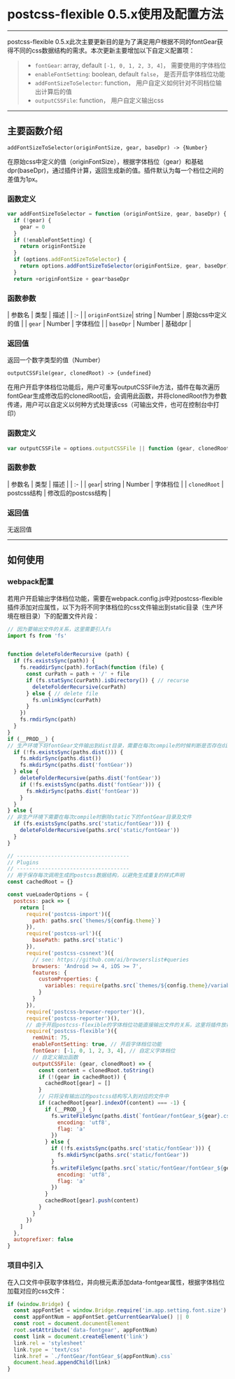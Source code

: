 # postcss-flexible 0.5.x使用及配置方法
------

postcss-flexible 0.5.x此次主要更新目的是为了满足用户根据不同的fontGear获得不同的css数据结构的需求。本次更新主要增加以下自定义配置项：

> * `fontGear`: array, default `[-1, 0, 1, 2, 3, 4]`， 需要使用的字体档位
> * `enableFontSetting`: boolean, default `false`， 是否开启字体档位功能
> * `addFontSizeToSelector`: function， 用户自定义如何针对不同档位输出计算后的值
> * `outputCSSFile`: function， 用户自定义输出css


------

## 主要函数介绍

    addFontSizeToSelector(originFontSize, gear, baseDpr) -> {Number}
在原始css中定义的值（originFontSize），根据字体档位（gear）和基础dpr(baseDpr)，通过插件计算，返回生成新的值。插件默认为每一个档位之间的差值为1px。
### 函数定义
```javascript
var addFontSizeToSelector = function (originFontSize, gear, baseDpr) {
  if (!gear) {
    gear = 0
  }
  if (!enableFontSetting) {
    return originFontSize
  }
  if (options.addFontSizeToSelector) {
    return options.addFontSizeToSelector(originFontSize, gear, baseDpr)
  }
  return +originFontSize + gear*baseDpr
```
### 函数参数
| 参数名 | 类型   |  描述  |
| :- |
| `originFontSize`|  string \| Number |  原始css中定义的值 |
| `gear`         |   Number   |   字体档位   |
| `baseDpr`         |    Number    |  基础dpr  |
### 返回值
返回一个数字类型的值（Number）

    outputCSSFile(gear, clonedRoot) -> {undefined}
在用户开启字体档位功能后，用户可重写outputCSSFile方法，插件在每次遍历fontGear生成修改后的clonedRoot后，会调用此函数，并将clonedRoot作为参数传递，用户可以自定义以何种方式处理该css（可输出文件，也可在控制台中打印）
### 函数定义
```javascript
var outputCSSFile = options.outputCSSFile || function (gear, clonedRoot) {}
```
### 函数参数
| 参数名 | 类型   |  描述  |
| :- |
| `gear`|  string \| Number |  字体档位 |
| `clonedRoot`         |   postcss结构   |   修改后的postcss结构   |
### 返回值
无返回值


----------


## 如何使用
### webpack配置
若用户开启输出字体档位功能，需要在webpack.config.js中对postcss-flexible插件添加对应属性，以下为将不同字体档位的css文件输出到static目录（生产环境在根目录）下的配置文件片段：

```javascript
// 因为要输出文件的关系，这里需要引入fs
import fs from 'fs'


function deleteFolderRecursive (path) {
  if (fs.existsSync(path)) {
    fs.readdirSync(path).forEach(function (file) {
      const curPath = path + '/' + file
      if (fs.statSync(curPath).isDirectory()) { // recurse
        deleteFolderRecursive(curPath)
      } else { // delete file
        fs.unlinkSync(curPath)
      }
    })
    fs.rmdirSync(path)
  }
}
if (__PROD__) {
// 生产环境下将fontGear文件输出到dist目录，需要在每次compile的时候判断是否存在dist目录，若不存在    则生成，并且在dist目录下生成fontGear目录；若存在fontGear目录则需删除其中的文件
  if (!fs.existsSync(paths.dist())) {
    fs.mkdirSync(paths.dist())
    fs.mkdirSync(paths.dist('fontGear'))
  } else {
    deleteFolderRecursive(paths.dist('fontGear'))
    if (!fs.existsSync(paths.dist('fontGear'))) {
      fs.mkdirSync(paths.dist('fontGear'))
    }
  }
} else {
// 非生产环境下需要在每次compile时删除static下的fontGear目录及文件
  if (fs.existsSync(paths.src('static/fontGear'))) {
    deleteFolderRecursive(paths.src('static/fontGear'))
  }
}

// ------------------------------------
// Plugins
// ------------------------------------
// 用于保存每次调用生成的postcss数据结构，以避免生成重复的样式声明
const cachedRoot = {}

const vueLoaderOptions = {
  postcss: pack => {
    return [
      require('postcss-import')({
        path: paths.src(`themes/${config.theme}`)
      }),
      require('postcss-url')({
        basePath: paths.src('static')
      }),
      require('postcss-cssnext')({
        // see: https://github.com/ai/browserslist#queries
        browsers: 'Android >= 4, iOS >= 7',
        features: {
          customProperties: {
            variables: require(paths.src(`themes/${config.theme}/variables`))
          }
        }
      }),
      require('postcss-browser-reporter')(),
      require('postcss-reporter')(),
      // 由于开启postcss-flexible的字体档位功能直接输出文件的关系，这里将插件放在postcss插件的最后一         个，以保证其他插件的功能均已转换完成
      require('postcss-flexible')({
        remUnit: 75,
        enableFontSetting: true, // 开启字体档位功能
        fontGear: [-1, 0, 1, 2, 3, 4], // 自定义字体档位
        // 自定义输出函数
        outputCSSFile: (gear, clonedRoot) => {
          const content = clonedRoot.toString()
          if (!(gear in cachedRoot)) {
            cachedRoot[gear] = []
          }
          // 只将没有输出过的postcss结构写入到对应的文件中
          if (cachedRoot[gear].indexOf(content) === -1) {
            if (__PROD__) {
              fs.writeFileSync(paths.dist(`fontGear/fontGear_${gear}.css`), clonedRoot, {
                encoding: 'utf8',
                flag: 'a'
              })
            } else {
              if (!fs.existsSync(paths.src('static/fontGear'))) {
                fs.mkdirSync(paths.src('static/fontGear'))
              }
              fs.writeFileSync(paths.src(`static/fontGear/fontGear_${gear}.css`), content, {
                encoding: 'utf8',
                flag: 'a'
              })
            }
            cachedRoot[gear].push(content)
          }
        }
      })
    ]
  },
  autoprefixer: false
}

```
### 项目中引入
在入口文件中获取字体档位，并向根元素添加data-fontgear属性，根据字体档位加载对应的css文件：
```javascript
if (window.Bridge) {
  const appFontSet = window.Bridge.require('im.app.setting.font.size')
  const appFontNum = appFontSet.getCurrentGearValue() || 0
  const root = document.documentElement
  root.setAttribute('data-fontgear', appFontNum)
  const link = document.createElement('link')
  link.rel = 'stylesheet'
  link.type = 'text/css'
  link.href = `./fontGear/fontGear_${appFontNum}.css`
  document.head.appendChild(link)
}
```